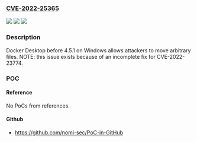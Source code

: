 ### [CVE-2022-25365](https://cve.mitre.org/cgi-bin/cvename.cgi?name=CVE-2022-25365)
![](https://img.shields.io/static/v1?label=Product&message=n%2Fa&color=blue)
![](https://img.shields.io/static/v1?label=Version&message=n%2Fa&color=blue)
![](https://img.shields.io/static/v1?label=Vulnerability&message=n%2Fa&color=brighgreen)

### Description

Docker Desktop before 4.5.1 on Windows allows attackers to move arbitrary files. NOTE: this issue exists because of an incomplete fix for CVE-2022-23774.

### POC

#### Reference
No PoCs from references.

#### Github
- https://github.com/nomi-sec/PoC-in-GitHub

